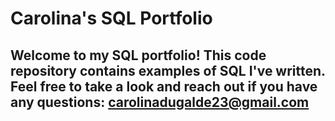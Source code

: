 # Carolina's SQL Portfolio
## Welcome to my SQL portfolio! This code repository contains examples of SQL I've written. Feel free to take a look and reach out if you have any questions: carolinadugalde23@gmail.com

